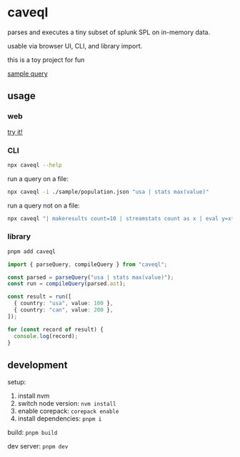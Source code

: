 # caveql

parses and executes a tiny subset of splunk SPL on in-memory data.

usable via browser UI, CLI, and library import.

this is a toy project for fun

[sample query](https://caveql.loga.nz/#bࡄݱհyIVߦନకʌجཇћߜ౪ХဌrԵଊतѭࠅʖࡣखஇɰοວɇঝҕఐഅӘǂചɈѮɱڗذच۵ਧഹɣդएബԹƭٴݐ౺øؾѸঋຜચݣƝඵɟਏШఈƙנޣѾʤวԭவಱআPՇमဋڋຝߐࠒձؼࡋ෯Іঘݩߪନڤཉ༯Ԯ๖൫પ१Ыဥƒ൱སѰδଳӻѪรৎළטधϺນഴణ୫পԻޤڞतࡉࡄࡍॵࡃڕտݲ൮௬ഈ௧з౬ವƐѥݮဌ၂ѢయМஎƶѻ۰т൦कଗƣۿࠐ୦ƁӉ൜Р༳ƀयஎཀڅભཇՈ)

## usage

### web

[try it!](https://caveql.loga.nz/)

### CLI

```bash
npx caveql --help
```

run a query on a file:

```bash
npx caveql -i ./sample/population.json "usa | stats max(value)"
```

run a query not on a file:

```bash
npx caveql "| makeresults count=10 | streamstats count as x | eval y=x*x"
```

### library

```bash
pnpm add caveql
```

```ts
import { parseQuery, compileQuery } from "caveql";

const parsed = parseQuery("usa | stats max(value)");
const run = compileQuery(parsed.ast);

const result = run([
  { country: "usa", value: 100 },
  { country: "can", value: 200 },
]);

for (const record of result) {
  console.log(record);
}
```

## development

setup:

1. install nvm
1. switch node version: `nvm install`
1. enable corepack: `corepack enable`
1. install dependencies: `pnpm i`

build: `pnpm build`

dev server: `pnpm dev`
